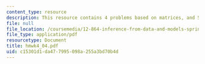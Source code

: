 ```yaml
---
content_type: resource
description: This resource contains 4 problems based on matrices, and SVD.
file: null
file_location: /coursemedia/12-864-inference-from-data-and-models-spring-2005/c15301d1da477995098a255a3bd70b4d_hmwk4_04.pdf
file_type: application/pdf
resourcetype: Document
title: hmwk4_04.pdf
uid: c15301d1-da47-7995-098a-255a3bd70b4d
---
```

